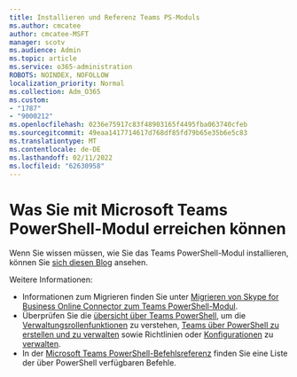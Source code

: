 ```yaml
---
title: Installieren und Referenz Teams PS-Moduls
ms.author: cmcatee
author: cmcatee-MSFT
manager: scotv
ms.audience: Admin
ms.topic: article
ms.service: o365-administration
ROBOTS: NOINDEX, NOFOLLOW
localization_priority: Normal
ms.collection: Adm_O365
ms.custom:
- "1787"
- "9000212"
ms.openlocfilehash: 0236e75917c83f48903165f4495fba063740cfeb
ms.sourcegitcommit: 49eaa1417714617d768df85fd79b65e35b6e5c83
ms.translationtype: MT
ms.contentlocale: de-DE
ms.lasthandoff: 02/11/2022
ms.locfileid: "62630958"
---
```

# <a name="what-you-can-accomplish-with-microsoft-teams-powershell-module"></a>Was Sie mit Microsoft Teams PowerShell-Modul erreichen können

Wenn Sie wissen müssen, wie Sie das Teams PowerShell-Modul installieren, können Sie [sich diesen Blog](https://blogs.technet.microsoft.com/skypehybridguy/2017/11/07/microsoft-teams-powershell-support/) ansehen.

Weitere Informationen:

- Informationen zum Migrieren finden Sie unter [Migrieren von Skype for Business Online Connector zum Teams PowerShell-Modul](https://docs.microsoft.com/microsoftteams/teams-powershell-move-from-sfbo#how-to-migrate).
- Überprüfen Sie die [übersicht über Teams PowerShell](https://docs.microsoft.com/MicrosoftTeams/teams-powershell-overview), um die [Verwaltungsrollenfunktionen](https://docs.microsoft.com/MicrosoftTeams/using-admin-roles) zu verstehen, [Teams über PowerShell zu erstellen und zu verwalten](https://docs.microsoft.com/MicrosoftTeams/teams-powershell-overview#creating-and-managing-teams-via-powershell) sowie Richtlinien oder [Konfigurationen](https://docs.microsoft.com/MicrosoftTeams/teams-powershell-overview#managing-configurations-via-powershell) zu [verwalten](https://docs.microsoft.com/MicrosoftTeams/teams-powershell-overview#managing-policies-via-powershell). 
- In der [Microsoft Teams PowerShell-Befehlsreferenz](https://docs.microsoft.com/powershell/module/teams/?view=teams-ps&preserve-view=true) finden Sie eine Liste der über PowerShell verfügbaren Befehle.
